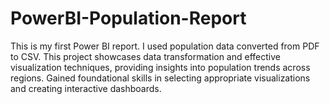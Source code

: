 # PowerBI-Population-Report
This is my first Power BI report. I used population data converted from PDF to CSV. This project showcases data transformation and effective visualization techniques, providing insights into population trends across regions. Gained foundational skills in selecting appropriate visualizations and creating interactive dashboards.
